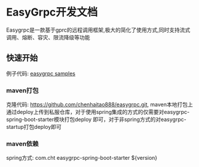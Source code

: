 # EasyGrpc开发文档
Easygrpc是一款基于gprc的远程调用框架,极大的简化了使用方式,同时支持流式调用、熔断、容灾、限流降级等功能

## 快速开始
例子代码: [easygrpc samples](https://github.com/chenhaitao888/easygrpc-example.git)

### maven打包
克隆代码: https://github.com/chenhaitao888/easygrpc.git, maven本地打包上通过deploy上传到私服仓库，对于使用spring集成的方式的仅需要对easygrpc-spring-boot-starter模块打包deploy
即可，对于非spring方式的对easygrpc-startup打包deploy即可

### maven依赖
spring方式: 
 <dependency>
    <groupId>com.cht</groupId>
    <artifactId>easygrpc-spring-boot-starter</artifactId>
    <version>${version}</version>
 </dependency>


